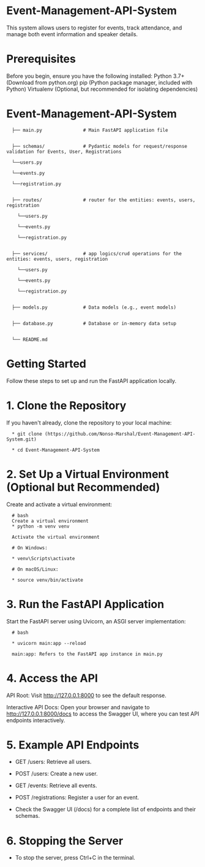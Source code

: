 # Event-Management-API-System

This system allows users to register for events, track attendance, and manage both event information and speaker details.


# Prerequisites

Before you begin, ensure you have the following installed:
Python 3.7+ (Download from python.org)
pip (Python package manager, included with Python)
Virtualenv (Optional, but recommended for isolating dependencies)



# Event-Management-API-System


      ├── main.py               # Main FastAPI application file
      
      
      ├── schemas/              # Pydantic models for request/response validation for Events, User, Registrations

      └──users.py
      
      └──events.py
      
      └──registration.py
      

      ├── routes/               # router for the entities: events, users, registration

        └──users.py
        
        └──events.py
        
        └──registration.py
        

      ├── services/             # app logics/crud operations for the entities: events, users, registration

        └──users.py
        
        └──events.py
        
        └──registration.py
  

      ├── models.py             # Data models (e.g., event models)
      
      
      ├── database.py           # Database or in-memory data setup
      
      
      └── README.md   




# Getting Started

Follow these steps to set up and run the FastAPI application locally.




# 1. Clone the Repository

If you haven't already, clone the repository to your local machine:

      * git clone (https://github.com/Nonso-Marshal/Event-Management-API-System.git)
        
      * cd Event-Management-API-System



# 2. Set Up a Virtual Environment (Optional but Recommended)

Create and activate a virtual environment:

      # bash
      Create a virtual environment
      * python -m venv venv
      
      Activate the virtual environment
      
      # On Windows:
      
      * venv\Scripts\activate
      
      # On macOS/Linux:
      
      * source venv/bin/activate
      

# 3. Run the FastAPI Application

Start the FastAPI server using Uvicorn, an ASGI server implementation:

      # bash
      
      * uvicorn main:app --reload
      
      main:app: Refers to the FastAPI app instance in main.py


# 4. Access the API 

API Root: Visit http://127.0.0.1:8000 to see the default response.

Interactive API Docs: Open your browser and navigate to http://127.0.0.1:8000/docs to access the Swagger UI, where you can test API endpoints interactively.


# 5. Example API Endpoints

* GET /users: Retrieve all users.

* POST /users: Create a new user.

* GET /events: Retrieve all events.

* POST /registrations: Register a user for an event.

* Check the Swagger UI (/docs) for a complete list of endpoints and their schemas.


# 6. Stopping the Server

* To stop the server, press Ctrl+C in the terminal.











